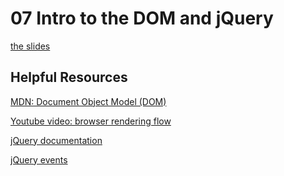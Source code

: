 <h1>07 Intro to the DOM and jQuery</h1>

[the slides](https://joncancode.github.io/general_assembly_javascript_2019/07/index.html "slides")

<h2>Helpful Resources</h2>

[MDN: Document Object Model (DOM)](https://developer.mozilla.org/en-US/docs/Web/API/Document_Object_Model/ "MDN: Document Object Model (DOM)")

[Youtube video: browser rendering flow](https://www.youtube.com/watch?v=n1cKlKM3jYI/ "Youtube video: browser rendering flow")

[jQuery documentation](http://api.jquery.com// "jQuery documentation")

[jQuery events](https://learn.jquery.com/events/ "jQuery events")

